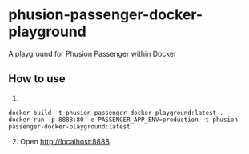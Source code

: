 # phusion-passenger-docker-playground

A playground for Phusion Passenger within Docker

## How to use

1.
```shell
docker build -t phusion-passenger-docker-playground:latest .
docker run -p 8888:80 -e PASSENGER_APP_ENV=production -t phusion-passenger-docker-playground:latest
```
2. Open <http://localhost:8888>.
